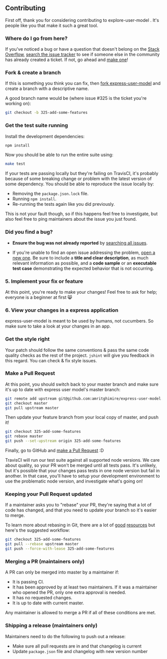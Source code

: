 ## Contributing

First off, thank you for considering contributing to explore-user-model . It's people
like you that make it such a great tool.

### Where do I go from here?

If you've noticed a bug or have a question that doesn't belong on the
[Stack Overflow][], [search the issue tracker][] to see if
someone else in the community has already created a ticket. If not, go ahead and
[make one][new issue]!

### Fork & create a branch

If this is something you think you can fix, then [fork express-user-model][] and
create a branch with a descriptive name.

A good branch name would be (where issue #325 is the ticket you're working on):

```sh
git checkout -b 325-add-some-features
```

### Get the test suite running


Install the development dependencies:

```sh
npm install
```

Now you should be able to run the entire suite using:

```sh
make test
```


If your tests are passing locally but they're failing on TravisCI, it's probably
because of some breaking change or problem with the latest version of some
dependency. You should be able to reproduce the issue locally by:

* Removing the `package.json.lock` file.
* Running `npm install`.
* Re-running the tests again like you did previously.

This is not your fault though, so if this happens feel free to investigate, but
also feel free to ping maintainers about the issue you just found.



### Did you find a bug?

* **Ensure the bug was not already reported** by [searching all issues][].

* If you're unable to find an open issue addressing the problem,
  [open a new one][new issue]. Be sure to include a **title and clear
  description**, as much relevant information as possible, and a **code sample**
  or an **executable test case** demonstrating the expected behavior that is not
  occurring.

### 5. Implement your fix or feature

At this point, you're ready to make your changes! Feel free to ask for help;
everyone is a beginner at first :smile_cat:

### 6. View your changes in a express application

express-user-model is meant to be used by humans, not cucumbers. So make sure to take
a look at your changes in an app.

### Get the style right

Your patch should follow the same conventions & pass the same code quality
checks as the rest of the project. `jshint` will give you feedback in
this regard. You can check & fix style issues.

### Make a Pull Request

At this point, you should switch back to your master branch and make sure it's
up to date with express user model's master branch:

```sh
git remote add upstream git@github.com:amritghimire/express-user-model.git
git checkout master
git pull upstream master
```

Then update your feature branch from your local copy of master, and push it!

```sh
git checkout 325-add-some-features
git rebase master
git push --set-upstream origin 325-add-some-features
```

Finally, go to GitHub and [make a Pull Request][] :D

TravisCI will run our test suite against all supported node versions. We care
about quality, so your PR won't be merged until all tests pass. It's unlikely,
but it's possible that your changes pass tests in one node version but fail in
another. In that case, you'll have to setup your development environment to use
the problematic node version, and investigate what's going on!

### Keeping your Pull Request updated

If a maintainer asks you to "rebase" your PR, they're saying that a lot of code
has changed, and that you need to update your branch so it's easier to merge.

To learn more about rebasing in Git, there are a lot of [good][git rebasing]
[resources][interactive rebase] but here's the suggested workflow:

```sh
git checkout 325-add-some-features
git pull --rebase upstream master
git push --force-with-lease 325-add-some-features
```

### Merging a PR (maintainers only)

A PR can only be merged into master by a maintainer if:

* It is passing CI.
* It has been approved by at least two maintainers. If it was a maintainer who
  opened the PR, only one extra approval is needed.
* It has no requested changes.
* It is up to date with current master.

Any maintainer is allowed to merge a PR if all of these conditions are
met.

### Shipping a release (maintainers only)

Maintainers need to do the following to push out a release:

* Make sure all pull requests are in and that changelog is current
* Update `package.json` file and changelog with new version number

[Stack Overflow]: http://stackoverflow.com/questions/tagged/express-user-model
[search the issue tracker]: https://github.com/amritghimire/express-user-model/issues?q=something
[new issue]: https://github.com/activeadmin/express-user-model/issues/new
[fork express-user-model]: https://help.github.com/articles/fork-a-repo
[searching all issues]: https://github.com/amritghimire/express-user-model/issues/?q=
[make a pull request]: https://help.github.com/articles/creating-a-pull-request
[git rebasing]: http://git-scm.com/book/en/Git-Branching-Rebasing
[interactive rebase]: https://help.github.com/articles/interactive-rebase
